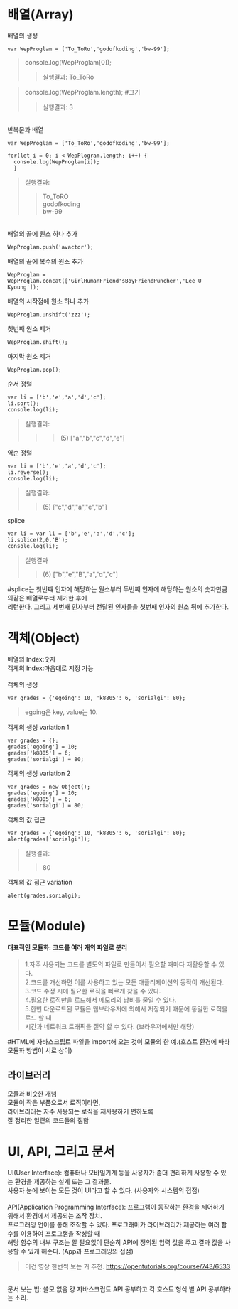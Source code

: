 # 배열(Array)
배열의 생성

```
var WepProglam = ['To_ToRo','godofkoding','bw-99'];
```
>console.log(WepProglam[0]);
>> 실행결과: To_ToRo<br/>

>console.log(WepProglam.length); #크기
>> 실행결과: 3

<br/>
반복문과 배열

```
var WepProglam = ['To_ToRo','godofkoding','bw-99'];

for(let i = 0; i < WepPlogram.length; i++) {
  console.log(WepProglam[i]);
  }
```
>실행결과:
>>To_ToRO<br/>godofkoding<br/>bw-99

<br/>
배열의 끝에 원소 하나 추가

```
WepProglam.push('avactor');
```

배열의 끝에 복수의 원소 추가
```
WepProglam = WepProglam.concat(['GirlHumanFriend'sBoyFriendPuncher','Lee U Kyoung']);
```

배열의 시작점에 원소 하나 추가
```
WepProglam.unshift('zzz');
```

첫번째 원소 제거
```
WepProglam.shift();
```

마지막 원소 제거
```
WepProglam.pop();
```

순서 정렬
```
var li = ['b','e','a','d','c'];
li.sort();
console.log(li);
```
>실행결과:
>>>(5) ["a","b","c","d","e"]

역순 정렬
```
var li = ['b','e','a','d','c'];
li.reverse();
console.log(li);
```
>실행결과:
>>(5) ["c","d","a","e","b"]

splice
```
var li = var li = ['b','e','a','d','c'];
li.splice(2,0,'B');
console.log(li);
```
>실행결과
>>(6) ["b","e","B","a","d","c"]

#splice는 첫번쨰 인자에 해당하는 원소부터 두번째 인자에 해당하는 원소의 숫자만큼의같은 배열로부터 제거한 후에<br/>리턴한다. 그리고 세번째 인자부터 전달된 인자들을 첫번째 인자의 원소 뒤에 추가한다.

# 객체(Object)
배열의 Index:숫자<br/>
객체의 Index:마음대로 지정 가능
<br/><br/>
객체의 생성
```
var grades = {'egoing': 10, 'k8805': 6, 'sorialgi': 80};
```
>egoing은 key, value는 10.

객체의 생성 variation 1
```
var grades = {};
grades['egoing'] = 10;
grades['k8805'] = 6;
grades['sorialgi'] = 80;
```

객체의 생성 variation 2
```
var grades = new Object();
grades['egoing'] = 10;
grades['k8805'] = 6;
grades['sorialgi'] = 80;
```

객체의 값 접근
```
var grades = {'egoing': 10, 'k8805': 6, 'sorialgi': 80};
alert(grades['sorialgi']);
```
>실행결과:
>>80

객체의 값 접근 variation
```
alert(grades.sorialgi);
```

# 모듈(Module)
#### 대표적인 모듈화: 코드를 여러 개의 파일로 분리
>1.자주 사용되는 코드를 별도의 파일로 만들어서 필요할 때마다 재활용할 수 있다.<br/>
2.코드를 개선하면 이를 사용하고 있는 모든 애플리케이션의 동작이 개선된다.<br/>
3.코드 수정 시에 필요한 로직을 빠르게 찾을 수 있다.<br/>
4.필요한 로직만을 로드해서 메모리의 낭비를 줄일 수 있다.<br/>
5.한번 다운로드된 모듈은 웹브라우저에 의해서 저장되기 때문에 동일한 로직을 로드 할 때<br/>시간과 네트워크 트래픽을 절약 할 수 있다. (브라우저에서만 해당)

#HTML에 자바스크립트 파일을 import해 오는 것이 모듈의 한 예.(호스트 환경에 따라 모듈화 방법이 서로 상이)

## 라이브러리
모듈과 비슷한 개념<br/>
모듈이 작은 부품으로서 로직이라면,<br/>라이브리러는 자주 사용되는 로직을 재사용하기 편하도록<br/>잘 정리한 일련의 코드들의 집합

# UI, API, 그리고 문서
UI(User Interface): 컴퓨터나 모바일기계 등을 사용자가 좀더 편리하게 사용할 수 있는 환경을 제공하는 설계 또는 그 결과물.<br/> 사용자 눈에 보이는 모든 것이 UI라고 할 수 있다. (사용자와 시스템의 접점)<br/><br/>
API(Application Programming Interface): 프로그램이 동작하는 환경을 제어하기 위해서 환경에서 제공되는 조작 장치.<br/> 프로그래밍 언어를 통해 조작할 수 있다. 프로그래머가 라이브러리가 제공하는 여러 함수를 이용하여 프로그램을 작성할 때<br/> 해당 함수의 내부 구조는 알 필요없이 단순히 API에 정의된 입력 값을 주고 결과 값을 사용할 수 있게 해준다. (App과 프로그래밍의 접점)<br/>

>이건 영상 한번씩 보는 거 추천. https://opentutorials.org/course/743/6533

<br/>
문서 보는 법: 쓸모 없음 걍 자바스크립트 API 공부하고 각 호스트 형식 별 API 공부하라는 소리.
